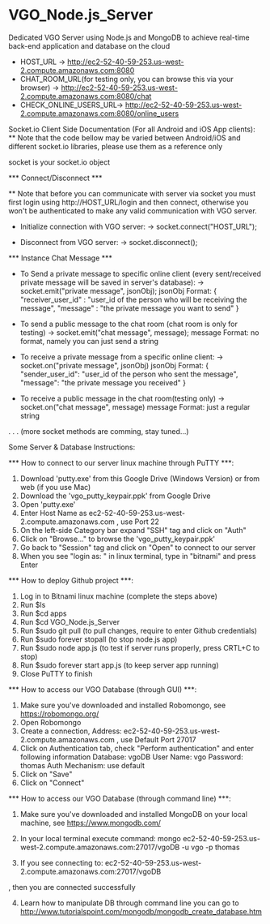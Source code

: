 # VGO_Node.js_Server

Dedicated VGO Server using Node.js and MongoDB to achieve real-time back-end application and database on the cloud 

* HOST_URL -> http://ec2-52-40-59-253.us-west-2.compute.amazonaws.com:8080
* CHAT_ROOM_URL(for testing only, you can browse this via your browser) -> http://ec2-52-40-59-253.us-west-2.compute.amazonaws.com:8080/chat
* CHECK_ONLINE_USERS_URL-> http://ec2-52-40-59-253.us-west-2.compute.amazonaws.com:8080/online_users

Socket.io Client Side Documentation (For all Android and iOS App clients):
** Note that the code bellow may be varied between Android/iOS and different socket.io libraries, please use them as a reference only

socket is your socket.io object

*** Connect/Disconnect ***

** Note that before you can communicate with server via socket you must first login using http://HOST_URL/login and then connect, otherwise you won't be authenticated to make any valid communication with VGO server. 

* Initialize connection with VGO server:
-> socket.connect("HOST_URL");

* Disconnect from VGO server:
-> socket.disconnect();

*** Instance Chat Message ***

* To Send a private message to specific online client (every sent/received private message will be saved in server's database):
-> socket.emit("private message", jsonObj);
jsonObj Format:
{
 "receiver_user_id" : "user_id of the person who will be receiving the message",
 "message" : "the private message you want to send"
}

* To send a public message to the chat room (chat room is only for testing)
-> socket.emit("chat message", message);
message Format: no format, namely you can just send a string

* To receive a private message from a specific online client:
-> socket.on("private message", jsonObj)
jsonObj Format:
{
 "sender_user_id": "user_id of the person who sent the message",
 "message": "the private message you received"
}

* To receive a public message in the chat room(testing only)
-> socket.on("chat message", message)
message Format: just a regular string

.
.
.
(more socket methods are comming, stay tuned...)


Some Server & Database Instructions:

*** How to connect to our server linux machine through PuTTY ***:

1. Download 'putty.exe' from this Google Drive (Windows Version) or from web (if you use Mac)
2. Download the 'vgo_putty_keypair.ppk' from Google Drive
3. Open 'putty.exe'
4. Enter Host Name as ec2-52-40-59-253.us-west-2.compute.amazonaws.com , use Port 22
5. On the left-side Category bar expand "SSH" tag and click on "Auth"
6. Click on "Browse..." to browse the 'vgo_putty_keypair.ppk'  
7. Go back to "Session" tag and click on "Open" to connect to our server
8. When you see "login as: " in linux terminal, type in "bitnami" and press Enter


*** How to deploy Github project ***:

1. Log in to Bitnami linux machine (complete the steps above)
2. Run $ls
3. Run $cd apps
4. Run $cd VGO_Node.js_Server
5. Run $sudo git pull (to pull changes, require to enter Github credentials)
6. Run $sudo forever stopall (to stop node.js app)
7. Run $sudo node app.js (to test if server runs properly, press CRTL+C to stop)
8. Run $sudo forever start app.js (to keep server app running)
9. Close PuTTY to finish


*** How to access our VGO Database (through GUI) ***:

1. Make sure you've downloaded and installed Robomongo, see https://robomongo.org/
2. Open Robomongo
3. Create a connection, Address: ec2-52-40-59-253.us-west-2.compute.amazonaws.com , use Default Port 27017
4. Click on Authentication tab, check "Perform authentication" and enter following information
	Database: vgoDB
       User Name: vgo
	Password: thomas
  Auth Mechanism: use default
5. Click on "Save"
6. Click on "Connect"


*** How to access our VGO Database (through command line) ***:

1. Make sure you've downloaded and installed MongoDB on your local machine, see https://www.mongodb.com/
2. In your local terminal execute command: 
mongo ec2-52-40-59-253.us-west-2.compute.amazonaws.com:27017/vgoDB -u vgo -p thomas

3. If you see 
connecting to: ec2-52-40-59-253.us-west-2.compute.amazonaws.com:27017/vgoDB
>
, then you are connected successfully

4. Learn how to manipulate DB through command line you can go to
http://www.tutorialspoint.com/mongodb/mongodb_create_database.htm
